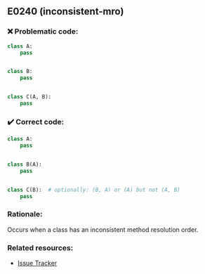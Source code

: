 ## E0240 (inconsistent-mro)

### :x: Problematic code:

```python
class A:
    pass


class B:
    pass


class C(A, B):
    pass
```

### :heavy_check_mark: Correct code:

```python
class A:
    pass


class B(A):
    pass


class C(B):  # optionally: (B, A) or (A) but not (A, B)
    pass
```

### Rationale:

Occurs when a class has an inconsistent method resolution order.

### Related resources:

- [Issue Tracker](https://github.com/PyCQA/pylint/issues?q=is%3Aissue+%22inconsistent-mro%22+OR+%22E0240%22)
